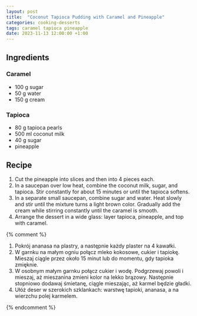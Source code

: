 ```yaml
---
layout: post
title:  "Coconut Tapioca Pudding with Caramel and Pineapple"
categories: cooking-desserts
tags: caramel tapioca pineapple
date: 2023-11-13 12:00:00 +1:00
---
```


## Ingredients

### Caramel
- 100 g sugar
- 50 g water
- 150 g cream

### Tapioca
- 80 g tapioca pearls
- 500 ml coconut milk
- 40 g sugar
- pineapple

## Recipe

1. Cut the pineapple into slices and then into 4 pieces each.
1. In a saucepan over low heat, combine the coconut milk, sugar, and tapioca. Stir constantly for about 15 minutes or until the tapioca softens.
1. In a separate small saucepan, combine sugar and water. Heat slowly and stir until the mixture turns a light brown color. Gradually add the cream while stirring constantly until the caramel is smooth.
1. Arrange the dessert in a wide glass: layer tapioca, pineapple, and top with caramel.

{% comment %}
1. Pokrój ananasa na plastry, a następnie każdy plaster na 4 kawałki.
2. W garnku na małym ogniu połącz mleko kokosowe, cukier i tapiokę. Mieszaj ciągle przez około 15 minut lub do momentu, gdy tapioka zmięknie.
3. W osobnym małym garnku połącz cukier i wodę. Podgrzewaj powoli i mieszaj, aż mieszanina zmieni kolor na lekko brązowy. Następnie stopniowo dodawaj śmietanę, ciągle mieszając, aż karmel będzie gładki.
4. Ułóż deser w szerokich szklankach: warstwę tapioki, ananasa, a na wierzchu polej karmelem.

{% endcomment %}